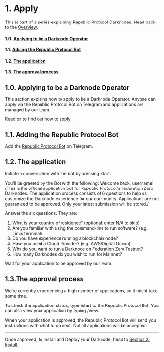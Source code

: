 # 1. Apply
This is part of a series explaining Republic Protocol Darknodes. Head back to the [Overview](./00-darknode-overview.md).

#### 1.0. [Applying to be a Darknode Operator](#10-applying-to-be-a-darknode-operator-1)
#### 1.1. [Adding the Republic Protocol Bot](#11-adding-the-republic-protocol-bot-1)
#### 1.2. [The application](#12-the-application-1)
#### 1.3. [The approval process](#13the-approval-process)


## 1.0. Applying to be a Darknode Operator
This section explains how to apply to be a Darknode Operator. Anyone can apply via the Republic Protocol Bot on Telegram and applications are managed by our team.  

Read on to find out how to apply. 



## 1.1. Adding the Republic Protocol Bot
Add the [Republic Protocol Bot](https://t.me/republicprotocolbot) on Telegram. 


## 1.2. The application
Initiate a conversation with the bot by pressing Start. 


You’ll be greeted by the Bot with the following: 
Welcome back, username!
/This is the official application bot for Republic Protocol's Federation Zero Darknodes. The application process consists of 6 questions to help us customize the Darknode experience for our community. Applications are not guaranteed to be approved. Only your latest submission will be stored./


Answer the six questions. They are:
1. What is your country of residence? (optional: enter N/A to skip)
2. Are you familiar with using the command-line to run software? (e.g. Linux terminal)
3. Do you have experience running a blockchain node?
4. Have you used a Cloud Provider? (e.g. AWS/Digital Ocean)
5. Why do you want to run a Darknode on Federation Zero Testnet?
6. How many Darknodes do you wish to run for Mainnet?

Wait for your application to be approved by our team.


## 1.3.The approval process
We’re currently experiencing a high number of applications, so it might take some time. 

To check the application status, type /start to the Republic Protocol Bot. You can also view your application by typing /view. 

When your application is approved, the Republic Protocol Bot will send you instructions with what to do next. Not all applications will be accepted.



---
Once approved, to Install and Deploy your Darknode, head to [Section 2: Install.](./02-install.md)


